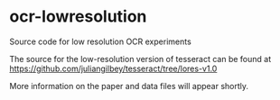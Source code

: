 # ocr-lowresolution
Source code for low resolution OCR experiments

The source for the low-resolution version of tesseract can be found at https://github.com/juliangilbey/tesseract/tree/lores-v1.0

More information on the paper and data files will appear shortly.
